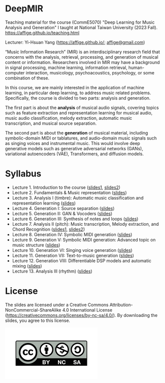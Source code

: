 # DeepMIR
Teaching material for the course (CommE5070) "Deep Learning for Music Analysis and Generation" I taught at National Taiwan University (2023 Fall).
https://affige.github.io/teaching.html

Lecturer: Yi-Hsuan Yang (https://affige.github.io/; affige@gmail.com)

“Music Information Research” (MIR) is an interdisciplinary research field that concerns with the analysis, retrieval, processing, and generation of musical content or information. Researchers involved in MIR may have a background in signal processing, machine learning, information retrieval, human-computer interaction, musicology, psychoacoustics, psychology, or some combination of these.

In this course, we are mainly interested in the application of machine learning, in particular deep learning, to address music related problems. Specifically, the course is divided to two parts: analysis and generation.

The first part is about the **analysis** of musical audio signals, covering topics such as feature extraction and representation learning for musical audio, music audio classification, melody extraction, automatic music transcription, and musical source separation.

The second part is about the **generation** of musical material, including symbolic-domain MIDI or tablatures, and audio-domain music signals such as singing voices and instrumental music. This would involve deep generative models such as generative adversarial networks (GANs), variational autoencoders (VAE), Transformers, and diffusion models. 


# Syllabus
* Lecture 1. Introduction to the course ([slides1](https://github.com/affige/DeepMIR/blob/main/lecture01_intro_course.pdf), [slides2](https://github.com/affige/DeepMIR/blob/main/lecture01b_intro_MIR.pdf))
* Lecture 2. Fundamentals & Music representation ([slides](https://github.com/affige/DeepMIR/blob/main/lecture02_representations.pdf))
* Lecture 3. Analysis I (timbre): Automatic music classification and representation learning ([slides](https://github.com/affige/DeepMIR/blob/main/lecture03_timbre.pdf))
* Lecture 4. Generation I: Source separation ([slides](https://github.com/affige/DeepMIR/blob/main/lecture04_separation.pdf))
* Lecture 5. Generation II: GAN & Vocoders ([slides](https://github.com/affige/DeepMIR/blob/main/lecture05_vocoders.pdf))
* Lecture 6. Generation III: Synthesis of notes and loops ([slides](https://github.com/affige/DeepMIR/blob/main/lecture06_synthesis.pdf))
* Lecture 7. Analysis II (pitch): Music transcription, Melody extraction, and Chord Recognition ([slides1](https://github.com/affige/DeepMIR/blob/main/lecture07_pitch.pdf), [slides2](https://github.com/leo-so/AMT_talk))
*	Lecture 8. Generation IV: Symbolic MIDI generation ([slides](https://github.com/affige/DeepMIR/blob/main/lecture08_midi_generation.pdf))
*	Lecture 9. Generation V: Symbolic MIDI generation: Advanced topic on music structure ([slides](https://github.com/affige/DeepMIR/blob/main/lecture09_midi_generation_2.pdf))
*	Lecture 10. Generation VI: Singing voice generation ([slides](https://github.com/affige/DeepMIR/blob/main/lecture10_singing_generation.pdf))
* Lecture 11. Generation VII: Text-to-music generation ([slides](https://github.com/affige/DeepMIR/blob/main/lecture11_text-to-music.pdf))
*	Lecture 12. Generation VIII: Differentiable DSP models and automatic mixing ([slides](https://github.com/affige/DeepMIR/blob/main/lecture12_DDSP_mixing.pdf))
*	Lecture 13. Analysis III (rhythm) ([slides](https://github.com/affige/DeepMIR/blob/main/lecture13_rhythm.pdf))



# License
The slides are licensed under a Creative Commons Attribution-NonCommercial-ShareAlike 4.0 International License (https://creativecommons.org/licenses/by-nc-sa/4.0/). By downloading the slides, you agree to this license.

![](license.png)
